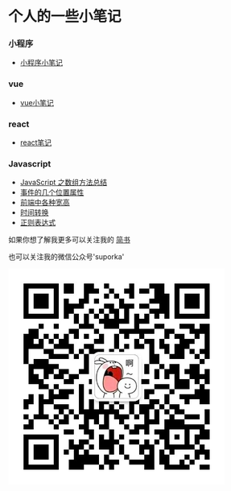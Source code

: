 # 个人的一些小笔记

### 小程序
* [小程序小笔记](https://github.com/zxpsuper/note/blob/master/%E5%B0%8F%E7%A8%8B%E5%BA%8F/%E5%B0%8F%E7%A8%8B%E5%BA%8F%E7%AC%94%E8%AE%B0.md)

### vue
* [vue小笔记](https://github.com/zxpsuper/note/blob/master/vue/vue%E5%B0%8F%E7%AC%94%E8%AE%B0.md)

### react
* [react笔记](https://github.com/zxpsuper/note/blob/master/react/react%E7%AC%94%E8%AE%B0.md)

### Javascript
* [JavaScript 之数组方法总结](https://github.com/zxpsuper/note/blob/master/js/JavaScript%20%E4%B9%8B%E6%95%B0%E7%BB%84%E6%96%B9%E6%B3%95%E6%80%BB%E7%BB%93.md)
* [事件的几个位置属性](https://github.com/zxpsuper/note/blob/master/js/%E4%BA%8B%E4%BB%B6%E7%9A%84%E5%87%A0%E4%B8%AA%E4%BD%8D%E7%BD%AE%E5%B1%9E%E6%80%A7.md)
* [前端中各种宽高](https://github.com/zxpsuper/note/blob/master/js/%E5%89%8D%E7%AB%AF%E4%B8%AD%E5%90%84%E7%A7%8D%E5%AE%BD%E9%AB%98.md)
* [时间转换](https://github.com/zxpsuper/note/blob/master/js/%E6%97%B6%E9%97%B4%E8%BD%AC%E6%8D%A2.md)
* [正则表达式](https://github.com/zxpsuper/note/blob/master/js/%E6%AD%A3%E5%88%99%E8%A1%A8%E8%BE%BE%E5%BC%8F.md)


如果你想了解我更多可以关注我的 [简书](http://www.jianshu.com/u/ef4f2ba10608)

也可以关注我的微信公众号'suporka'


![小皮咖](https://raw.githubusercontent.com/zxpsuper/picture/master/suporka.jpg)
